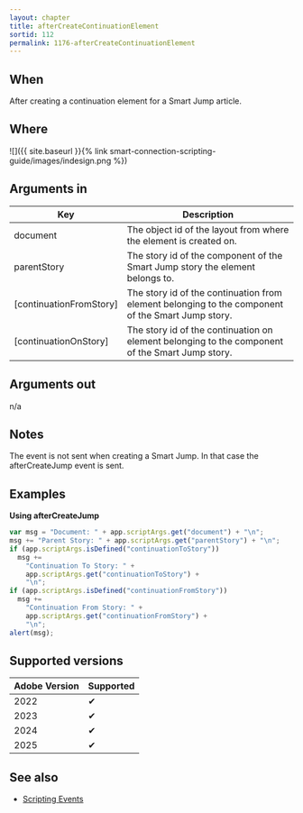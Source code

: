 ```yaml
---
layout: chapter
title: afterCreateContinuationElement
sortid: 112
permalink: 1176-afterCreateContinuationElement
---
```


## When

After creating a continuation element for a Smart Jump article.

## Where

![]({{ site.baseurl }}{% link smart-connection-scripting-guide/images/indesign.png %})

## Arguments in

| Key                     | Description                                                                                       |
| ----------------------- | ------------------------------------------------------------------------------------------------- |
| document                | The object id of the layout from where the element is created on.                                 |
| parentStory             | The story id of the component of the Smart Jump story the element belongs to.                     |
| [continuationFromStory] | The story id of the continuation from element belonging to the component of the Smart Jump story. |
| [continuationOnStory]   | The story id of the continuation on element belonging to the component of the Smart Jump story.   |

## Arguments out

n/a

## Notes

The event is not sent when creating a Smart Jump. In that case the afterCreateJump event is sent.

## Examples

**Using afterCreateJump**

```javascript
var msg = "Document: " + app.scriptArgs.get("document") + "\n";
msg += "Parent Story: " + app.scriptArgs.get("parentStory") + "\n";
if (app.scriptArgs.isDefined("continuationToStory"))
  msg +=
    "Continuation To Story: " +
    app.scriptArgs.get("continuationToStory") +
    "\n";
if (app.scriptArgs.isDefined("continuationFromStory"))
  msg +=
    "Continuation From Story: " +
    app.scriptArgs.get("continuationFromStory") +
    "\n";
alert(msg);
```

## Supported versions

| Adobe Version | Supported |
| ------------- | --------- |
| 2022          | ✔         |
| 2023          | ✔         |
| 2024          | ✔         |
| 2025          | ✔         |

## See also

- [Scripting Events](./index.md)
